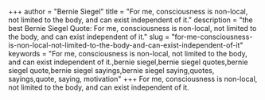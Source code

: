 +++
author = "Bernie Siegel"
title = "For me, consciousness is non-local, not limited to the body, and can exist independent of it."
description = "the best Bernie Siegel Quote: For me, consciousness is non-local, not limited to the body, and can exist independent of it."
slug = "for-me-consciousness-is-non-local-not-limited-to-the-body-and-can-exist-independent-of-it"
keywords = "For me, consciousness is non-local, not limited to the body, and can exist independent of it.,bernie siegel,bernie siegel quotes,bernie siegel quote,bernie siegel sayings,bernie siegel saying,quotes, sayings,quote, saying, motivation"
+++
For me, consciousness is non-local, not limited to the body, and can exist independent of it.
